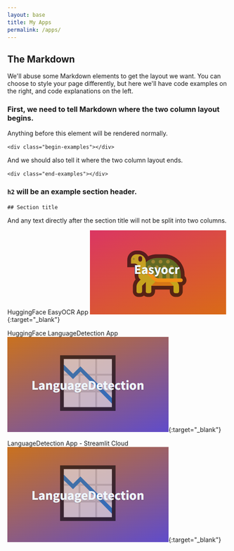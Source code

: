 ```yaml
---
layout: base
title: My Apps
permalink: /apps/
---
```


## The Markdown
We'll abuse some Markdown elements to get the layout we want. You can choose to style your page differently, but here we'll have code examples on the right, and code explanations on the left.

### First, we need to tell Markdown where the two column layout begins.
Anything before this element will be rendered normally.

```
<div class="begin-examples"></div>
```

And we should also tell it where the two column layout ends.

```
<div class="end-examples"></div>
```

### `h2` will be an example section header.

```
## Section title
```

And any text directly after the section title will not be split into two columns.



HuggingFace EasyOCR App
[![HuggingFace EasyOCR App](assets/hf_easyocr.png)](https://huggingface.co/spaces/pelinbalci/easyocr){:target="_blank"}

HuggingFace LanguageDetection App
[![HuggingFace LanguageDetection App](assets/hf_language_detect.png)](https://huggingface.co/spaces/pelinbalci/easyocr){:target="_blank"}

LanguageDetection App - Streamlit Cloud
[![HuggingFace LanguageDetection App](assets/hf_language_detect.png)](https://pelinbalci-streamlit-ml-app-main-q6mq7c.streamlit.app/){:target="_blank"}


